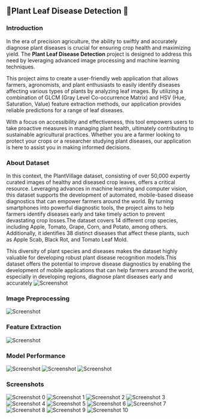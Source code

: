 ## 🍁Plant Leaf Disease Detection 🍁

### Introduction
In the era of precision agriculture, the ability to swiftly and accurately diagnose plant diseases is crucial for ensuring crop health and maximizing yield. The **Plant Leaf Disease Detection** project is designed to address this need by leveraging advanced image processing and machine learning techniques.

This project aims to create a user-friendly web application that allows farmers, agronomists, and plant enthusiasts to easily identify diseases affecting various types of plants by analyzing leaf images. By utilizing a combination of GLCM (Gray Level Co-occurrence Matrix) and HSV (Hue, Saturation, Value) feature extraction methods, our application provides reliable predictions for a range of leaf diseases.

With a focus on accessibility and effectiveness, this tool empowers users to take proactive measures in managing plant health, ultimately contributing to sustainable agricultural practices. Whether you are a farmer looking to protect your crops or a researcher studying plant diseases, our application is here to assist you in making informed decisions.


### About Dataset
In this context, the PlantVillage dataset, consisting of over 50,000 expertly curated images of healthy and diseased crop leaves, offers a critical resource. Leveraging advances in machine learning and computer vision, this dataset supports the development of automated, mobile-based disease diagnostics that can empower farmers around the world. By turning smartphones into powerful diagnostic tools, the project aims to help farmers identify diseases early and take timely action to prevent devastating crop losses.The dataset covers 14 different crop species, including Apple, Tomato, Grape, Corn, and Potato, among others. Additionally, it identifies 38 distinct diseases that affect these plants, such as Apple Scab, Black Rot, and Tomato Leaf Mold. 

This diversity of plant species and diseases makes the dataset highly valuable for developing robust plant disease recognition models.This dataset offers the potential to improve disease diagnostics by enabling the development of mobile applications that can help farmers around the world, especially in developing regions, diagnose plant diseases early and accurately
![Screenshot](Screenshots/Leafs_Type.png)


### Image Preprocessing 
![Screenshot](Screenshots/Image%20Preprocessing.png)


### Feature Extraction 
![Screenshot](Screenshots/Feature%20Extraction.png)


### Model Performance
![Screenshot](Screenshots/accuracy_f1score_models.png)
![Screenshot](Screenshots/confusion_matrix.png)
![Screenshot](Screenshots/model_performances.png)


### Screenshots
![Screenshot 0](Screenshots/0.png)
![Screenshot 1](Screenshots/1.png)
![Screenshot 2](Screenshots/2.png)
![Screenshot 3](Screenshots/3.png)
![Screenshot 4](Screenshots/4.png)
![Screenshot 5](Screenshots/5.png)
![Screenshot 6](Screenshots/6.png)
![Screenshot 7](Screenshots/7.png)
![Screenshot 8](Screenshots/8.png)
![Screenshot 9](Screenshots/9.png)
![Screenshot 10](Screenshots/10.png)
